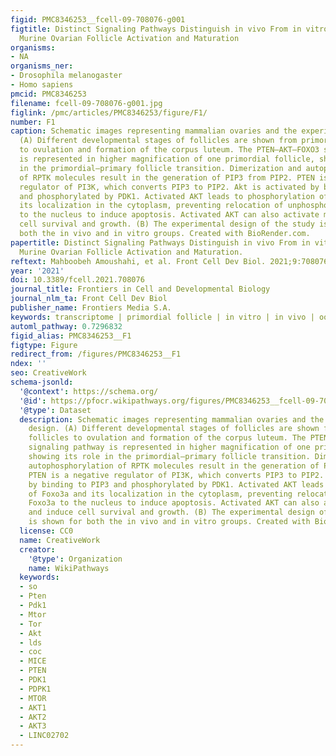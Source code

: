 ```yaml
---
figid: PMC8346253__fcell-09-708076-g001
figtitle: Distinct Signaling Pathways Distinguish in vivo From in vitro Growth in
  Murine Ovarian Follicle Activation and Maturation
organisms:
- NA
organisms_ner:
- Drosophila melanogaster
- Homo sapiens
pmcid: PMC8346253
filename: fcell-09-708076-g001.jpg
figlink: /pmc/articles/PMC8346253/figure/F1/
number: F1
caption: Schematic images representing mammalian ovaries and the experimental design.
  (A) Different developmental stages of follicles are shown from primordial follicles
  to ovulation and formation of the corpus luteum. The PTEN–AKT–FOXO3 signaling pathway
  is represented in higher magnification of one primordial follicle, showing its role
  in the primordial–primary follicle transition. Dimerization and autophosphorylation
  of RPTK molecules result in the generation of PIP3 from PIP2. PTEN is a negative
  regulator of PI3K, which converts PIP3 to PIP2. Akt is activated by binding to PIP3
  and phosphorylated by PDK1. Activated AKT leads to phosphorylation of Foxo3a and
  its localization in the cytoplasm, preventing relocation of unphosphorylated Foxo3a
  to the nucleus to induce apoptosis. Activated AKT can also activate mTOR and induce
  cell survival and growth. (B) The experimental design of the study is shown for
  both the in vivo and in vitro groups. Created with BioRender.com.
papertitle: Distinct Signaling Pathways Distinguish in vivo From in vitro Growth in
  Murine Ovarian Follicle Activation and Maturation.
reftext: Mahboobeh Amoushahi, et al. Front Cell Dev Biol. 2021;9:708076.
year: '2021'
doi: 10.3389/fcell.2021.708076
journal_title: Frontiers in Cell and Developmental Biology
journal_nlm_ta: Front Cell Dev Biol
publisher_name: Frontiers Media S.A.
keywords: transcriptome | primordial follicle | in vitro | in vivo | oocytes
automl_pathway: 0.7296832
figid_alias: PMC8346253__F1
figtype: Figure
redirect_from: /figures/PMC8346253__F1
ndex: ''
seo: CreativeWork
schema-jsonld:
  '@context': https://schema.org/
  '@id': https://pfocr.wikipathways.org/figures/PMC8346253__fcell-09-708076-g001.html
  '@type': Dataset
  description: Schematic images representing mammalian ovaries and the experimental
    design. (A) Different developmental stages of follicles are shown from primordial
    follicles to ovulation and formation of the corpus luteum. The PTEN–AKT–FOXO3
    signaling pathway is represented in higher magnification of one primordial follicle,
    showing its role in the primordial–primary follicle transition. Dimerization and
    autophosphorylation of RPTK molecules result in the generation of PIP3 from PIP2.
    PTEN is a negative regulator of PI3K, which converts PIP3 to PIP2. Akt is activated
    by binding to PIP3 and phosphorylated by PDK1. Activated AKT leads to phosphorylation
    of Foxo3a and its localization in the cytoplasm, preventing relocation of unphosphorylated
    Foxo3a to the nucleus to induce apoptosis. Activated AKT can also activate mTOR
    and induce cell survival and growth. (B) The experimental design of the study
    is shown for both the in vivo and in vitro groups. Created with BioRender.com.
  license: CC0
  name: CreativeWork
  creator:
    '@type': Organization
    name: WikiPathways
  keywords:
  - so
  - Pten
  - Pdk1
  - Mtor
  - Tor
  - Akt
  - lds
  - coc
  - MICE
  - PTEN
  - PDK1
  - PDPK1
  - MTOR
  - AKT1
  - AKT2
  - AKT3
  - LINC02702
---
```

